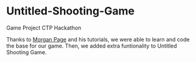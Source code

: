 # Untitled-Shooting-Game
Game Project CTP Hackathon

Thanks to [Morgan Page](https://www.youtube.com/watch?v=wEnTcuhRByo&list=PLFH4sUznv7T9aWJrqd7MhFZNBi9IwZOxg) and his tutorials, we were able to learn and code the base for our game. Then, we added extra funtionality to Untitled Shooting Game.
